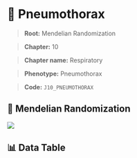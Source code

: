 # 🧪 Pneumothorax

> **Root:** Mendelian Randomization

> **Chapter:** 10  

> **Chapter name:** Respiratory

> **Phenotype:** Pneumothorax  

> **Code:** `J10_PNEUMOTHORAX`

## 🧬 Mendelian Randomization  

<img src="/MR/Figures/Forward/J10_PNEUMOTHORAX.png"/>

## 📊 Data Table

<CsvTableMRF src="/public/MR/Data/Forward/J10_PNEUMOTHORAX.csv"/>
